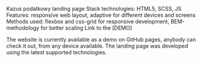 Kazus podatkowy landing page Stack technologies: HTML5, SCSS, JS Features: responsive web layout, adaptive for different devices and screens Methods used: flexbox and css-grid for responsive development, BEM-methodology for better scaling Link to the [DEMO]

The website is currently available as a demo on GitHub pages, anybody can check it out, from any device available. The landing page was developed using the latest supported technologies.
